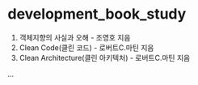 # development_book_study

1. 객체지향의 사실과 오해 - 조영호 지음
2. Clean Code(클린 코드) - 로버트C.마틴 지음
3. Clean Architecture(클린 아키텍처) - 로버트C.마틴 지음

...

